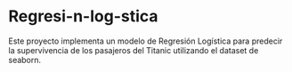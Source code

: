 # Regresi-n-log-stica
Este proyecto implementa un modelo de Regresión Logística para predecir la supervivencia de los pasajeros del Titanic utilizando el dataset de seaborn.
